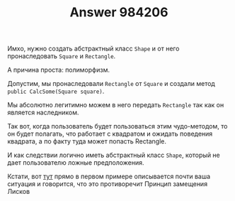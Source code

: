 ﻿---
title: "Answer 984206"
se.owner.user_id: 32793
se.owner.display_name: "iluxa1810"
se.owner.link: "https://ru.stackoverflow.com/users/32793/iluxa1810"
se.answer_id: 984206
se.question_id: 984189
se.post_type: answer
se.score: 3
se.is_accepted: True
---
<p>Имхо, нужно создать абстрактный класс <code>Shape</code> и от него пронаследовать <code>Square</code> и <code>Rectangle</code>.</p>

<p>А причина проста: полиморфизм.</p>

<p>Допустим, мы пронаследовали <code>Rectangle</code> от <code>Square</code> и создали метод <code>public CalcSome(Square square)</code>.</p>

<p>Мы абсолютно легитимно можем в него передать <code>Rectangle</code> так как он является наследником.</p>

<p>Так вот, когда пользователь будет пользоваться этим чудо-методом, то он будет полагать, что работает с квадратом и ожидать поведения квадрата, а по факту туда может попасть Rectangle.</p>

<p>И как следствии логично иметь абстрактный класс <code>Shape</code>, который не дает пользователю ложные предположения.</p>

<p>Кстати, вот <a href="https://blog.byndyu.ru/2009/10/blog-post_29.html" rel="nofollow noreferrer">тут</a> прямо в первом примере описывается почти ваша ситуация и говорится, что это противоречит Принцип замещения Лисков</p>
